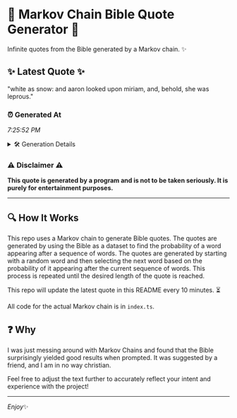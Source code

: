 # 📖 Markov Chain Bible Quote Generator 📖

Infinite quotes from the Bible generated by a Markov chain. ✨

## ✨ Latest Quote ✨
"white as snow: and aaron looked upon miriam, and, behold, she was leprous."

### ⏰ Generated At
*7:25:52 PM*

<details>
    <summary>🛠️ Generation Details</summary>
    <p>
        <strong>🌱 Seed:</strong> white<br>
        <strong>🔄 Iterations:</strong> 12<br>
        <strong>📜 Context History:</strong><br>[ white ]: as<br>[ white, as ]: snow:<br>[ white, as, snow: ]: and<br>[ white, as, snow:, and ]: aaron<br>[ white, as, snow:, and, aaron ]: looked<br>[ white, as, snow:, and, aaron, looked ]: upon<br>[ as, snow:, and, aaron, looked, upon ]: miriam,<br>[ snow:, and, aaron, looked, upon, miriam, ]: and,<br>[ and, aaron, looked, upon, miriam,, and, ]: behold,<br>[ aaron, looked, upon, miriam,, and,, behold, ]: she<br>[ looked, upon, miriam,, and,, behold,, she ]: was<br>[ upon, miriam,, and,, behold,, she, was ]: leprous.<br>
    </p>
</details>

### ⚠️ Disclaimer ⚠️
**This quote is generated by a program and is not to be taken seriously. It is purely for entertainment purposes.**

---

## 🔍 How It Works

This repo uses a Markov chain to generate Bible quotes. The quotes are generated by using the Bible as a dataset to find the probability of a word appearing after a sequence of words. The quotes are generated by starting with a random word and then selecting the next word based on the probability of it appearing after the current sequence of words. This process is repeated until the desired length of the quote is reached.

This repo will update the latest quote in this README every 10 minutes. ⏳

All code for the actual Markov chain is in `index.ts`.

## ❓ Why

I was just messing around with Markov Chains and found that the Bible surprisingly yielded good results when prompted. 
It was suggested by a friend, and I am in no way christian.

Feel free to adjust the text further to accurately reflect your intent and experience with the project!

---

*Enjoy*✨
